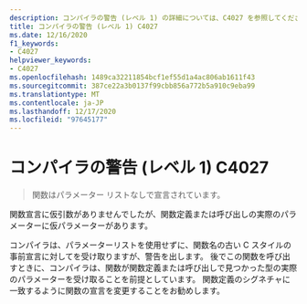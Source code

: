 ```yaml
---
description: コンパイラの警告 (レベル 1) の詳細については、C4027 を参照してください。
title: コンパイラの警告 (レベル 1) C4027
ms.date: 12/16/2020
f1_keywords:
- C4027
helpviewer_keywords:
- C4027
ms.openlocfilehash: 1489ca32211854bcf1ef55d1a4ac806ab1611f43
ms.sourcegitcommit: 387ce22a3b0137f99cbb856a772b5a910c9eba99
ms.translationtype: MT
ms.contentlocale: ja-JP
ms.lasthandoff: 12/17/2020
ms.locfileid: "97645177"
---
```

# <a name="compiler-warning-level-1-c4027"></a>コンパイラの警告 (レベル 1) C4027

> 関数はパラメーター リストなしで宣言されています。

関数宣言に仮引数がありませんでしたが、関数定義または呼び出しの実際のパラメーターに仮パラメーターがあります。

コンパイラは、パラメーターリストを使用せずに、関数名の古い C スタイルの事前宣言に対してを受け取りますが、警告を出します。 後でこの関数を呼び出すときに、コンパイラは、関数が関数定義または呼び出しで見つかった型の実際のパラメーターを受け取ることを前提としています。 関数定義のシグネチャに一致するように関数の宣言を変更することをお勧めします。
